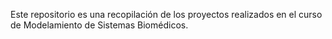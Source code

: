 Este repositorio es una recopilación de los proyectos realizados en el curso de Modelamiento de Sistemas Biomédicos. 
